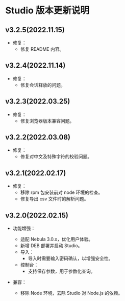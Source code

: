 # Studio 版本更新说明

## v3.2.5(2022.11.15)

- 修复：
  - 修复 README 内容。

## v3.2.4(2022.11.14)

- 修复：
  - 修复会话释放的问题。

## v3.2.3(2022.03.25)

- 修复：
  - 修复浏览器版本兼容问题。

## v3.2.2(2022.03.08)

- 修复：
  - 修复对中文及特殊字符的校验问题。

## v3.2.1(2022.02.17)

- 修复：
  - 移除 rpm 包安装前对 node 环境的检查。
  - 修复导出 csv 文件时的解析问题。

## v3.2.0(2022.02.15)

- 功能增强：
  - 适配 Nebula 3.0.x，优化用户体验。
  - 新增 DEB 部署并启动 Studio。
  - 导入：
    - 导入时需要输入密码确认，以增强安全性。
  - 控制台：
    - 支持保存参数，用于参数化查询。

- 兼容：
  - 移除 Node 环境，去除 Studio 对 Node.js 的依赖。
